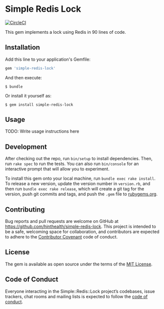 # Simple Redis Lock

[![CircleCI](https://circleci.com/gh/hinthealth/simple-redis-lock/tree/master.svg?style=svg&circle-token=572e9e02e6a60342db0e62647bcc0ced8295435f)](https://circleci.com/gh/hinthealth/simple-redis-lock/tree/master)

This gem implements a lock using Redis in 90 lines of code.

## Installation

Add this line to your application's Gemfile:

```ruby
gem 'simple-redis-lock'
```

And then execute:

    $ bundle

Or install it yourself as:

    $ gem install simple-redis-lock

## Usage

TODO: Write usage instructions here

## Development

After checking out the repo, run `bin/setup` to install dependencies. Then, run `rake spec` to run the tests. You can also run `bin/console` for an interactive prompt that will allow you to experiment.

To install this gem onto your local machine, run `bundle exec rake install`. To release a new version, update the version number in `version.rb`, and then run `bundle exec rake release`, which will create a git tag for the version, push git commits and tags, and push the `.gem` file to [rubygems.org](https://rubygems.org).

## Contributing

Bug reports and pull requests are welcome on GitHub at https://github.com/hinthealth/simple-redis-lock. This project is intended to be a safe, welcoming space for collaboration, and contributors are expected to adhere to the [Contributor Covenant](http://contributor-covenant.org) code of conduct.

## License

The gem is available as open source under the terms of the [MIT License](https://opensource.org/licenses/MIT).

## Code of Conduct

Everyone interacting in the Simple::Redis::Lock project’s codebases, issue trackers, chat rooms and mailing lists is expected to follow the [code of conduct](https://github.com/hinthealth/simple-redis-lock/blob/master/CODE_OF_CONDUCT.md).
